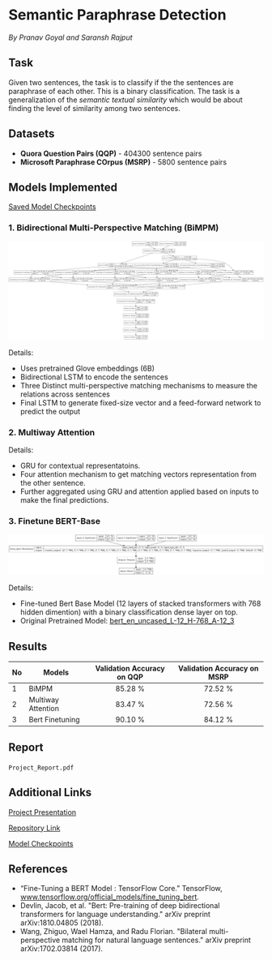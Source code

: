 # Semantic Paraphrase Detection
*By Pranav Goyal and Saransh Rajput*

## Task

Given two sentences, the task is to classify if the the sentences are paraphrase of each other. This is a binary classification. The task is a generalization of the *semantic textual similarity* which would be about finding the level of similarity among two sentences.

## Datasets

+ **Quora Question Pairs (QQP)** - 404300 sentence pairs
+ **Microsoft Paraphrase COrpus (MSRP)** - 5800 sentence pairs

## Models Implemented

[Saved Model Checkpoints](https://drive.google.com/drive/folders/1yMqTg9Er4VmvV0BCK1bSAPcgZCdx3Oqp?usp=sharing)

### 1. Bidirectional Multi-Perspective Matching (BiMPM)
![Bert Model](model_images/BiMPM.png "BERT")

Details:
+ Uses pretrained Glove embeddings (6B)
+ Bidirectional LSTM to encode the sentences
+ Three Distinct multi-perspective matching mechanisms to measure the relations across sentences
+ Final LSTM to generate fixed-size vector and a feed-forward network to predict the output 


### 2. Multiway Attention
Details: 
+ GRU for contextual representatoins.
+ Four attention mechanism to get matching vectors representation from the other sentence.
+ Further aggregated using GRU and attention applied based on inputs to make the final predictions. 



### 3. Finetune BERT-Base 
![Bert Model](model_images/Bert_model.png "BERT")

Details:
+ Fine-tuned Bert Base Model (12 layers of stacked transformers with 768 hidden dimention) with a binary classification dense layer on top.
+ Original Pretrained Model: [bert_en_uncased_L-12_H-768_A-12_3](https://tfhub.dev/tensorflow/bert_en_uncased_L-12_H-768_A-12/2)

## Results
No  | Models            | Validation Accuracy on QQP | Validation Accuracy on MSRP 
--- | -----             | :-------------------:| :-----:|
| 1 |  BiMPM  | 85.28 %  | 72.52 %
| 2 |  Multiway Attention  | 83.47 %  |  72.56 %
| 3 |  Bert Finetuning  | 90.10 % | 84.12 %

## Report
`Project_Report.pdf`

## Additional Links

[Project Presentation](https://docs.google.com/presentation/d/1J-1iSfrvD7bW08aHHIKZy5-PgDgNDDi4-TbQDfKia8I/edit?usp=sharing)

[Repository Link](https://github.com/Pranav174/ParaphraseDetection)

[Model Checkpoints](https://drive.google.com/drive/folders/1yMqTg9Er4VmvV0BCK1bSAPcgZCdx3Oqp)

## References 
+ “Fine-Tuning a BERT Model  :   TensorFlow Core.” TensorFlow, www.tensorflow.org/official_models/fine_tuning_bert. 
+ Devlin, Jacob, et al. "Bert: Pre-training of deep bidirectional transformers for language understanding." arXiv preprint arXiv:1810.04805 (2018).
+ Wang, Zhiguo, Wael Hamza, and Radu Florian. "Bilateral multi-perspective matching for natural language sentences." arXiv preprint arXiv:1702.03814 (2017).
